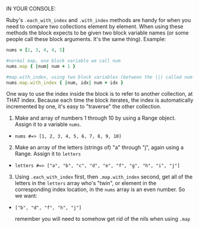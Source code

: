 IN YOUR CONSOLE:

Ruby's `.each_with_index` and `.with_index` methods are handy for when you need to compare two collections element 
by element. When using these methods the block expects to be given two block variable names (or some people call 
these block arguments. It's the same thing). Example:
```ruby
nums = [1, 3, 4, 4, 5]

#normal map, one block variable we call num
nums.map { |num| num + 1 }

#map.with_index, using two block variables (between the ||) called num and idx
nums.map.with_index { |num, idx| num + idx }

```
One way to use the index inside the block is to refer to another collection, at THAT index. Because each time the 
block iterates, the index is automatically incremented by one, it's easy to "traverse" the other collection.

1. Make and array of numbers 1 through 10 by using a Range object. Assign it to a variable `nums`.

- `nums #=> [1, 2, 3, 4, 5, 6, 7, 8, 9, 10]`

2. Make an array of the letters (strings of) "a" through "j", again using a Range. Assign it to `letters`

- `letters #=> ["a", "b", "c", "d", "e", "f", "g", "h", "i", "j"]`

3. Using `.each_with_index` first, then `.map.with_index` second, get all of the letters in the `letters` array who's 
   "twin", or element in the corresponding index location, in the `nums` array is an even number. So we want:

- `["b", "d", "f", "h", "j"]`
  
   remember you will need to somehow get rid of the nils when using `.map`
